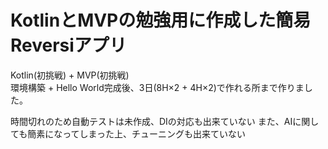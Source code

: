 # KotlinとMVPの勉強用に作成した簡易Reversiアプリ
Kotlin(初挑戦) + MVP(初挑戦)  
環境構築 + Hello World完成後、3日(8H×2 + 4H×2)で作れる所まで作りました。  
  
時間切れのため自動テストは未作成、DIの対応も出来ていない
また、AIに関しても簡素になってしまった上、チューニングも出来ていない  
